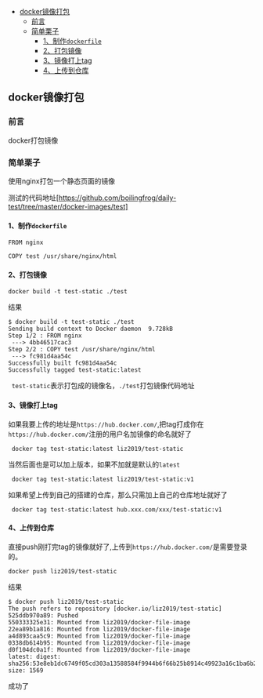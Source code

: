 <!-- START doctoc generated TOC please keep comment here to allow auto update -->
<!-- DON'T EDIT THIS SECTION, INSTEAD RE-RUN doctoc TO UPDATE -->

- [docker镜像打包](#docker%E9%95%9C%E5%83%8F%E6%89%93%E5%8C%85)
  - [前言](#%E5%89%8D%E8%A8%80)
  - [简单栗子](#%E7%AE%80%E5%8D%95%E6%A0%97%E5%AD%90)
    - [1、制作`dockerfile`](#1%E5%88%B6%E4%BD%9Cdockerfile)
    - [2、打包镜像](#2%E6%89%93%E5%8C%85%E9%95%9C%E5%83%8F)
    - [3、镜像打上tag](#3%E9%95%9C%E5%83%8F%E6%89%93%E4%B8%8Atag)
    - [4、上传到仓库](#4%E4%B8%8A%E4%BC%A0%E5%88%B0%E4%BB%93%E5%BA%93)

<!-- END doctoc generated TOC please keep comment here to allow auto update -->

## docker镜像打包

### 前言

docker打包镜像

### 简单栗子

使用nginx打包一个静态页面的镜像  

测试的代码地址[https://github.com/boilingfrog/daily-test/tree/master/docker-images/test]  

#### 1、制作`dockerfile`  

```
FROM nginx

COPY test /usr/share/nginx/html
```
#### 2、打包镜像

````
docker build -t test-static ./test
````
结果
````
$ docker build -t test-static ./test
Sending build context to Docker daemon  9.728kB
Step 1/2 : FROM nginx
 ---> 4bb46517cac3
Step 2/2 : COPY test /usr/share/nginx/html
 ---> fc981d4aa54c
Successfully built fc981d4aa54c
Successfully tagged test-static:latest
````

` test-static`表示打包成的镜像名，`./test`打包镜像代码地址

#### 3、镜像打上tag  

如果我要上传的地址是`https://hub.docker.com/`,把tag打成你在`https://hub.docker.com/`注册的用户名加镜像的命名就好了  

````
 docker tag test-static:latest liz2019/test-static
````

当然后面也是可以加上版本，如果不加就是默认的`latest`

````
 docker tag test-static:latest liz2019/test-static:v1
````

如果希望上传到自己的搭建的仓库，那么只需加上自己的仓库地址就好了

````
 docker tag test-static:latest hub.xxx.com/xxx/test-static:v1
````

#### 4、上传到仓库

直接push刚打完tag的镜像就好了,上传到`https://hub.docker.com/`是需要登录的。

````
docker push liz2019/test-static
````

结果

```
$ docker push liz2019/test-static
The push refers to repository [docker.io/liz2019/test-static]
525ddb970a89: Pushed 
550333325e31: Mounted from liz2019/docker-file-image 
22ea89b1a816: Mounted from liz2019/docker-file-image 
a4d893caa5c9: Mounted from liz2019/docker-file-image 
0338db614b95: Mounted from liz2019/docker-file-image 
d0f104dc0a1f: Mounted from liz2019/docker-file-image 
latest: digest: sha256:53e8eb1dc6749f05cd303a13588584f9944b6f66b25b8914c49923a16c1ba6b2 size: 1569
```

成功了